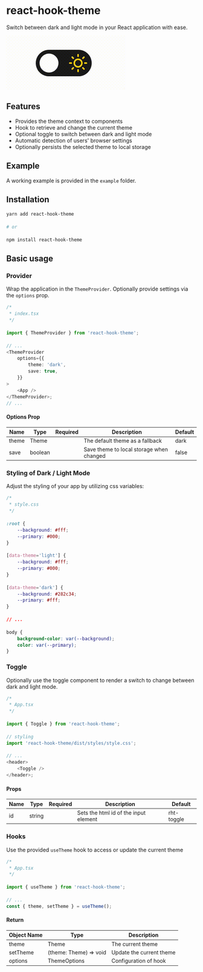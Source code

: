 # react-hook-theme

Switch between dark and light mode in your React application with ease.

![Toggle](/assets/toggle.gif)

## Features

-   Provides the theme context to components
-   Hook to retrieve and change the current theme
-   Optional toggle to switch between dark and light mode
-   Automatic detection of users' browser settings
-   Optionally persists the selected theme to local storage

## Example

A working example is provided in the `example` folder.

## Installation

```bash
yarn add react-hook-theme

# or

npm install react-hook-theme
```

## Basic usage

### Provider

Wrap the application in the `ThemeProvider`. Optionally provide settings via the `options` prop.

```typescript
/*
 * index.tsx
 */

import { ThemeProvider } from 'react-hook-theme';

// ...
<ThemeProvider
    options={{
        theme: 'dark',
        save: true,
    }}
>
    <App />
</ThemeProvider>;
// ...
```

#### Options Prop

| Name  | Type    | Required | Description                              | Default |
| ----- | ------- | -------- | ---------------------------------------- | ------- |
| theme | Theme   |          | The default theme as a fallback          | dark    |
| save  | boolean |          | Save theme to local storage when changed | false   |

### Styling of Dark / Light Mode

Adjust the styling of your app by utilizing css variables:

```css
/*
 * style.css
 */

:root {
    --background: #fff;
    --primary: #000;
}

[data-theme='light'] {
    --background: #fff;
    --primary: #000;
}

[data-theme='dark'] {
    --background: #282c34;
    --primary: #fff;
}

// ...

body {
    background-color: var(--background);
    color: var(--primary);
}
```

### Toggle

Optionally use the toggle component to render a switch to change between dark and light mode.

```typescript
/*
 * App.tsx
 */

import { Toggle } from 'react-hook-theme';

// styling
import 'react-hook-theme/dist/styles/style.css';

// ...
<header>
    <Toggle />
</header>;
```

#### Props

| Name | Type   | Required | Description                           | Default    |
| ---- | ------ | -------- | ------------------------------------- | ---------- |
| id   | string |          | Sets the html id of the input element | rht-toggle |

### Hooks

Use the provided `useTheme` hook to access or update the current theme

```typescript
/*
 * App.tsx
 */

import { useTheme } from 'react-hook-theme';

// ...
const { theme, setTheme } = useTheme();
```

#### Return

| Object Name | Type                   | Description              |
| ----------- | ---------------------- | ------------------------ |
| theme       | Theme                  | The current theme        |
| setTheme    | (theme: Theme) => void | Update the current theme |
| options     | ThemeOptions           | Configuration of hook    |
